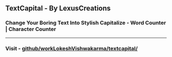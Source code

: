 ## TextCapital - By LexusCreations

### Change Your Boring Text Into Stylish Capitalize - Word Counter | Character Counter

<hr/>

### Visit - [github/workLokeshVishwakarma/textcapital/](https://workLokeshVishwakarma.github.io/textcapital/)
